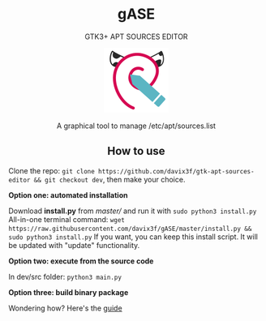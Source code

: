 <h1 align="center"> gASE </h1>
<p align="center"> GTK3+ APT SOURCES EDITOR<br> </p>
<p align="center">
  <img src="https://github.com/davix3f/gASE/raw/dev/src/content/icon.png" alt="Super cow powers">
</p>
<p align="center"> A graphical tool to manage /etc/apt/sources.list </p>

<h2 align="center"> How to use </h2>

Clone the repo: `git clone https://github.com/davix3f/gtk-apt-sources-editor && git checkout dev`, then make your choice.

**Option one: automated installation**

Download **install.py** from *master/* and run it with `sudo python3 install.py`
All-in-one terminal command: `wget https://raw.githubusercontent.com/davix3f/gASE/master/install.py && sudo python3 install.py`
If you want, you can keep this install script. It will be updated with "update" functionality.

**Option two: execute from the source code**

In dev/src folder: `python3 main.py`

**Option three: build binary package**

Wondering how? Here's the [guide](https://github.com/davix3f/gtk-apt-sources-editor/blob/dev/src/C_SRC/BUILD_GUIDE.md)
